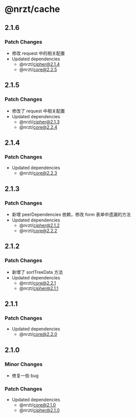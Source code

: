 # @nrzt/cache

## 2.1.6

### Patch Changes

- 修改 request 中的相关配置
- Updated dependencies
  - @nrzt/cipher@2.1.4
  - @nrzt/core@2.2.5

## 2.1.5

### Patch Changes

- 修改了 request 中相关配置
- Updated dependencies
  - @nrzt/cipher@2.1.3
  - @nrzt/core@2.2.4

## 2.1.4

### Patch Changes

- Updated dependencies
  - @nrzt/core@2.2.3

## 2.1.3

### Patch Changes

- 新增 peerDependencies 依赖，修改 form 表单中遗漏的方法
- Updated dependencies
  - @nrzt/cipher@2.1.2
  - @nrzt/core@2.2.2

## 2.1.2

### Patch Changes

- 新增了 sortTreeData 方法
- Updated dependencies
  - @nrzt/core@2.2.1
  - @nrzt/cipher@2.1.1

## 2.1.1

### Patch Changes

- Updated dependencies
  - @nrzt/core@2.2.0

## 2.1.0

### Minor Changes

- 修复一些 bug

### Patch Changes

- Updated dependencies
  - @nrzt/core@2.1.0
  - @nrzt/cipher@2.1.0
